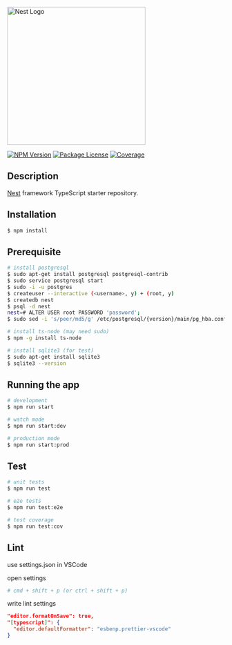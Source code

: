 <a href="http://nestjs.com/" target="blank"><img src="https://nestjs.com/img/logo_text.svg" width="320" alt="Nest Logo" /></a>

<a href="https://www.npmjs.com/~nestjscore" target="_blank"><img src="https://img.shields.io/npm/v/@nestjs/core.svg" alt="NPM Version" /></a>
<a href="https://www.npmjs.com/~nestjscore" target="_blank"><img src="https://img.shields.io/npm/l/@nestjs/core.svg" alt="Package License" /></a>
<a href="https://coveralls.io/github/nestjs/nest?branch=master" target="_blank"><img src="https://coveralls.io/repos/github/nestjs/nest/badge.svg?branch=master#9" alt="Coverage" /></a>
  
## Description

[Nest](https://github.com/nestjs/nest) framework TypeScript starter repository.

## Installation

```bash
$ npm install
```

## Prerequisite

```bash
# install postgresql
$ sudo apt-get install postgresql postgresql-contrib
$ sudo service postgresql start
$ sudo -i -u postgres
$ createuser --interactive (<username>, y) + (root, y)
$ createdb nest
$ psql -d nest
nest=# ALTER USER root PASSWORD 'password';
$ sudo sed -i 's/peer/md5/g' /etc/postgresql/{version}/main/pg_hba.conf

# install ts-node (may need sudo)
$ npm -g install ts-node

# install sqlite3 (for test)
$ sudo apt-get install sqlite3
$ sqlite3 --version
```

## Running the app

```bash
# development
$ npm run start

# watch mode
$ npm run start:dev

# production mode
$ npm run start:prod
```

## Test

```bash
# unit tests
$ npm run test

# e2e tests
$ npm run test:e2e

# test coverage
$ npm run test:cov
```

## Lint
use settings.json in VSCode

open settings
```bash
# cmd + shift + p (or ctrl + shift + p)
```

write lint settings

```json
"editor.formatOnSave": true,
"[typescript]": {
  "editor.defaultFormatter": "esbenp.prettier-vscode"
}
```


